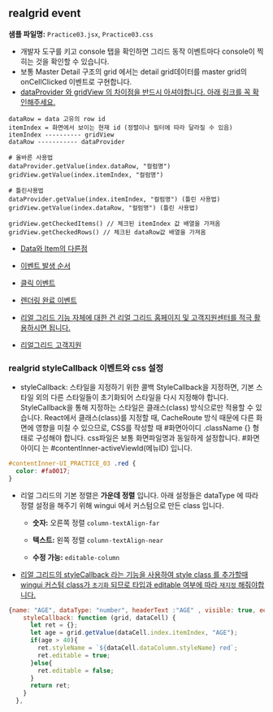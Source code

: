 ## realgrid event
**샘플 파일명:**  `Practice03.jsx`, `Practice03.css`


- 개발자 도구를 키고 console 탭을 확인하면 그리드 동작 이벤트마다 console이 찍히는 것을 확인할 수 있습니다.
- 보통 Master Detail 구조의 grid 에서는 detail grid데이터를 master grid의  onCellClicked 이벤트로 구현합니다. 
- <U>dataProvider 와 gridView 의 차이점을 반드시 아셔야합니다. 아래 링크를 꼭 확인해주세요. </U>

```
dataRow = data 고유의 row id 
itemIndex = 화면에서 보이는 현재 id (정렬이나 필터에 따라 달라질 수 있음)
itemIndex ---------- gridView
dataRow ----------- dataProvider

# 올바른 사용법
dataProvider.getValue(index.dataRow, "컬럼명") 
gridView.getValue(index.itemIndex, "컬럼명")

# 틀린사용법
dataProvider.getValue(index.itemIndex, "컬럼명") (틀린 사용법)
gridView.getValue(index.dataRow, "컬럼명") (틀린 사용법)
```


```
gridView.getCheckedItems() // 체크된 itemIndex 값 배열을 가져옴
gridView.getCheckedRows() // 체크된 dataRow값 배열을 가져옴
```

- [Data와 Item의 다른점](https://help.realgrid.com/tutorial/a11/)

- [이벤트 발생 순서](https://docs.realgrid.com/guides/events/event-order)
- [클릭 이벤트](https://docs.realgrid.com/guides/events/click-event)
- [렌더링 완료 이벤트](https://docs.realgrid.com/guides/events/data-load-complete)

- <U>리얼 그리드 기능 자체에 대한 건 리얼 그리드 홈페이지 및 고객지원센터를 적극 활용하시면 됩니다.</U>
- [리얼그리드 고객지원](https://support.realgrid.com/)

### realgrid styleCallback 이벤트와 css 설정
- styleCallback: 스타일을 지정하기 위한 콜백
StyleCallback을 지정하면, 기본 스타일 외의 다른 스타일들이 초기화되어 스타일을 다시 지정해야 합니다. StyleCallback을 통해 지정하는 스타일은 클래스(class) 방식으로만 적용할 수 있습니다. React에서 클래스(class)를 지정할 때, CacheRoute 방식 때문에 다른 화면에 영향을 미칠 수 있으므로, CSS를 작성할 때 #화면아이디 .className {} 형태로 구성해야 합니다. css파일은 보통 화면파일명과 동일하게 설정합니다. 
#화면아이디 는 #contentInner-activeViewId(메뉴ID) 입니다.
```css
#contentInner-UI_PRACTICE_03 .red {
  color: #fa0017;
}
```


- 리얼 그리드의 기본 정렬은 **가운데 정렬** 입니다. 아래 설정들은 dataType 에 따라 정렬 설정을 해주기 위해 wingui 에서 커스텀으로 만든 class 입니다. 
  - **숫자:** 오른쪽 정렬  `column-textAlign-far`
 
  - **텍스트:**  왼쪽 정렬 `column-textAlign-near`
 
  - **수정 가능:**  `editable-column`

- <U>리얼 그리드의 styleCallback 라는 기능을 사용하여 style class 를 추가할때 wingui 커스텀 class가 `초기화` 되므로 타입과 editable 여부에 따라 `재지정` 해줘야합니다.</U>

```javascript
{name: "AGE", dataType: "number", headerText :"AGE" , visible: true, editable: true, width: 100,
    styleCallback: function (grid, dataCell) {
      let ret = {};
      let age = grid.getValue(dataCell.index.itemIndex, "AGE");
      if(age > 40){
        ret.styleName = `${dataCell.dataColumn.styleName} red`;
        ret.editable = true;
      }else{
        ret.editable = false;
      }
      return ret;
    }
  }, 
```
